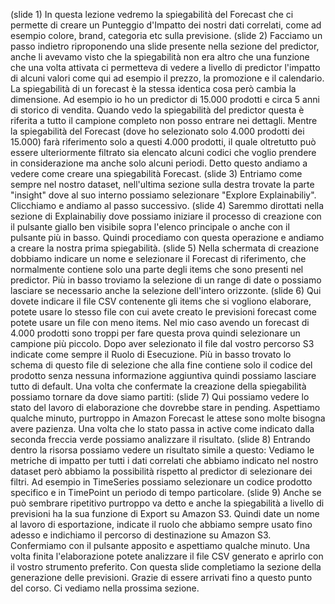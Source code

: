 (slide 1)
In questa lezione vedremo la spiegabilità del Forecast che ci permette di creare un Punteggio d'Impatto dei nostri dati correlati, come ad esempio colore, brand, categoria etc sulla previsione.
(slide 2)
Facciamo un passo indietro riproponendo una slide presente nella sezione del predictor, anche li avevamo visto che la spiegabilità non era altro che una funzione che una volta attivata ci permetteva di vedere a livello di predictor l'impatto di alcuni valori come qui ad esempio il prezzo, la promozione e il calendario.
La spiegabilità di un forecast è la stessa identica cosa però cambia la dimensione. Ad esempio io ho un predictor di 15.000 prodotti e circa 5 anni di storico di vendita. Quando vedo la spiegabilità del predictor questa è riferita a tutto il campione completo non posso entrare nei dettagli.
Mentre la spiegabilità del Forecast (dove ho selezionato solo 4.000 prodotti dei 15.000) farà riferimento solo a questi 4.000 prodotti, il quale oltretutto può essere ulteriormente filtrato sia elencato alcuni codici che voglio prendere in considerazione ma anche solo alcuni periodi.
Detto questo andiamo a vedere come creare una spiegabilità Forecast.
(slide 3)
Entriamo come sempre nel nostro dataset, nell'ultima sezione sulla destra trovate la parte "insight" dove al suo interno possiamo selezionare "Explore Explainabiliy". Clicchiamo e andiamo al passo successivo.
(slide 4)
Saremmo dirottati nella sezione di Explainabiliy dove possiamo iniziare il processo di creazione con il pulsante giallo ben visibile sopra l'elenco principale o anche con il pulsante più in basso. Quindi procediamo con questa operazione e andiamo a creare la nostra prima spiegabilità.
(slide 5)
Nella schermata di creazione dobbiamo indicare un nome e selezionare il Forecast di riferimento, che normalmente contiene solo una parte degli items che sono presenti nel predictor. Più in basso troviamo la selezione di un range di date o possiamo lasciare se necessario anche la selezione dell'intero orizzonte.
(slide 6)
Qui dovete indicare il file CSV contenente gli items che si vogliono elaborare, potete usare lo stesso file con cui avete creato le previsioni forecast come potete usare un file con meno items. Nel mio caso avendo un forecast di 4.000 prodotti sono troppi per fare questa prova quindi selezionare un campione più piccolo.
Dopo aver selezionato il file dal vostro percorso S3 indicate come sempre il Ruolo di Esecuzione. Più in basso trovato lo schema di questo file di selezione che alla fine contiene solo il codice del prodotto senza nessuna informazione aggiuntiva quindi possiamo lasciare tutto di default.
Una volta che confermate la creazione della spiegabilità possiamo tornare da dove siamo partiti:
(slide 7)
Qui possiamo vedere lo stato del lavoro di elaborazione che dovrebbe stare in pending. Aspettiamo qualche minuto, purtroppo in Amazon Forecast le attese sono molte bisogna avere pazienza. Una volta che lo stato passa in active come indicato dalla seconda freccia verde possiamo analizzare il risultato.
(slide 8)
Entrando dentro la risorsa possiamo vedere un risultato simile a questo:
Vediamo le metriche di impatto per tutti i dati correlati che abbiamo indicato nel nostro dataset però abbiamo la possibilità rispetto al predictor di selezionare dei filtri. Ad esempio in TimeSeries possiamo selezionare un codice prodotto specifico e in TimePoint un periodo di tempo particolare.
(slide 9)
Anche se può sembrare ripetitivo purtroppo va detto e anche la spiegabilità a livello di previsioni ha la sua funzione di Export su Amazon S3. Quindi date un nome al lavoro di esportazione, indicate il ruolo che abbiamo sempre usato fino adesso e indichiamo il percorso di destinazione su Amazon S3.
Confermiamo con il pulsante apposito e aspettiamo qualche minuto. Una volta finita l'elaborazione potete analizzare il file CSV generato e aprirlo con il vostro strumento preferito.
Con questa slide completiamo la sezione della generazione delle previsioni. Grazie di essere arrivati fino a questo punto del corso. Ci vediamo nella prossima sezione. 

